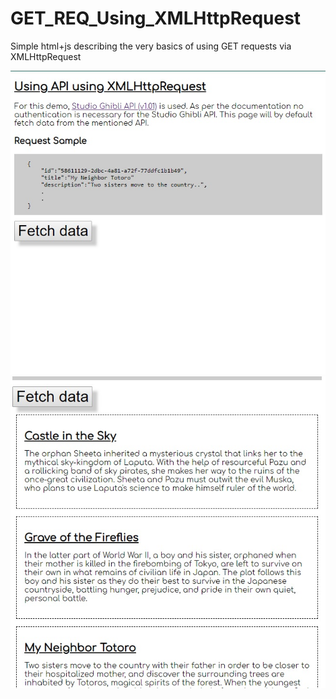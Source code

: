 # GET_REQ_Using_XMLHttpRequest
Simple html+js describing the very basics of using GET requests via XMLHttpRequest

<img src="./screenshots/screen1.jpg"/>
<img src="./screenshots/screen2.jpg"/>